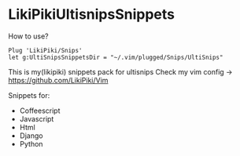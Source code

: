 # LikiPikiUltisnipsSnippets
How to use?
```
Plug 'LikiPiki/Snips'
let g:UltiSnipsSnippetsDir = "~/.vim/plugged/Snips/UltiSnips"
```
This is my(likipiki) snippets pack for ultisnips
Check my vim config -> https://github.com/LikiPiki/Vim 

Snippets for:
* Coffeescript
* Javascript
* Html
* Django
* Python
